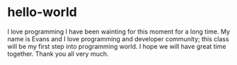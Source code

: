 # hello-world
I love programming
I have been wainting for this moment for a long time. My name is Evans and I love programming and developer community;
this class will be my first step into programming world. I hope we will have great time together. Thank you all very much.
